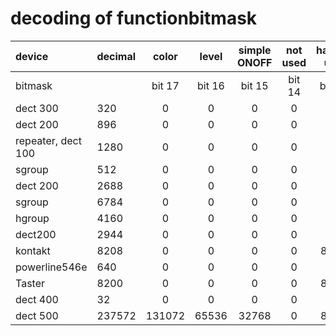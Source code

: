 # decoding of functionbitmask

|device|decimal|color|level|simple ONOFF|not used|hanfun unit|group|microfon|repeater|steckdose|temp|energie|hkr|AVM button|alarm|button|lamp|not used|hanfun device|
|:--------|:--------|:-:|:-:|:-:|:-:|:-:|:-:|:-:|:-:|:-:|:-:|:-:|:-:|:-:|:-:|:-:|:-:|:-:|:-:|
|bitmask| |bit 17|bit 16|bit 15|bit 14|bit 13|bit 12|bit 11|bit 10|bit 9|bit 8|bit 7|bit 6|bit 5|bit 4|bit 3|bit 2|bit 1|bit 0|
|dect 300|320|0|0|0|0|0|0|0|0|0|256|0|64|0|0|0|0|0|0|
|dect 200|896|0|0|0|0|0|0|0|0|512|256|128|0|0|0|0|0|0|0|
|repeater, dect 100|1280|0|0|0|0|0|0|0|1024|0|256|0|0|0|0|0|0|0|0|
|sgroup|512|0|0|0|0|0|0|0|0|512|0|0|0|0|0|0|0|0|0|
|dect 200|2688|0|0|0|0|0|0|2048|0|512|0|128|0|0|0|0|0|0|0|
|sgroup|6784|0|0|0|0|0|4096|2048|0|512|0|128|0|0|0|0|0|0|0|
|hgroup|4160|0|0|0|0|0|4096|0|0|0|0|0|64|0|0|0|0|0|0|
|dect200|2944|0|0|0|0|0|0|2048|0|512|256|128|0|0|0|0|0|0|0|
|kontakt|8208|0|0|0|0|8192|0|0|0|0|0|0|0|0|16|0|0|0|0|
|powerline546e|640|0|0|0|0|0|0|0|0|512|0|128|0|0|0|0|0|0|0|
|Taster|8200|0|0|0|0|8192|0|0|0|0|0|0|0|0|0|8|0|0|0|
|dect 400|32|0|0|0|0|0|0|0|0|0|0|0|0|32|0|0|0|0|0|
|dect 500|237572|131072|65536|32768|0|8192|0|0|0|0|0|0|0|0|0|0|4|0|0|
